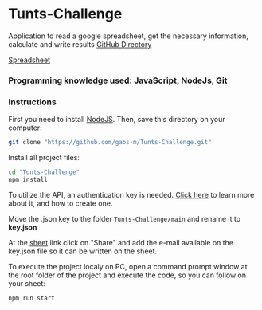 # Tunts-Challenge
Application to read a google spreadsheet, get the necessary information, calculate and write results
[GitHub Directory](https://github.com/gabs-m/Tunts-Challenge)

[Spreadsheet](https://docs.google.com/spreadsheets/d/1_ARfixKCTYCLliZFI4nOM6HRO3gLbZvNdxUdUupy0B0/edit?usp=sharing)

### Programming knowledge used: JavaScript, NodeJs, Git

### Instructions

First you need to install [NodeJS](https://nodejs.org/en/download/).
Then, save this directory on your computer:

```bash
git clone "https://github.com/gabs-m/Tunts-Challenge.git"
```

Install all project files:

```bash
cd "Tunts-Challenge"
npm install
```

To utilize the API, an authentication key is needed. [Click here](https://developers.google.com/identity/protocols/oauth2/service-account) to learn more about it, and how to create one.

Move the .json key to the folder ```Tunts-Challenge/main``` and rename it to **key.json**

At the [sheet](https://docs.google.com/spreadsheets/d/1_ARfixKCTYCLliZFI4nOM6HRO3gLbZvNdxUdUupy0B0/edit?usp=sharing) link click on "Share" and add the e-mail available on the key.json file so it can be written on the sheet.

To execute the project localy on PC, open a command prompt window at the root folder of the project and execute the code, so you can follow on your sheet: 

```bash
npm run start
```
